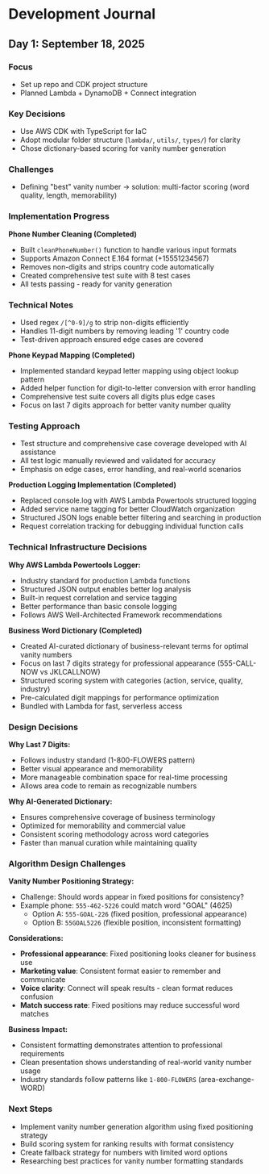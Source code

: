 # Development Journal

## Day 1: September 18, 2025
### Focus
- Set up repo and CDK project structure
- Planned Lambda + DynamoDB + Connect integration

### Key Decisions
- Use AWS CDK with TypeScript for IaC
- Adopt modular folder structure (`lambda/`, `utils/`, `types/`) for clarity
- Chose dictionary-based scoring for vanity number generation

### Challenges
- Defining "best" vanity number → solution: multi-factor scoring (word quality, length, memorability)

### Implementation Progress
**Phone Number Cleaning (Completed)**
- Built `cleanPhoneNumber()` function to handle various input formats
- Supports Amazon Connect E.164 format (+15551234567)
- Removes non-digits and strips country code automatically
- Created comprehensive test suite with 8 test cases
- All tests passing - ready for vanity generation

### Technical Notes
- Used regex `/[^0-9]/g` to strip non-digits efficiently
- Handles 11-digit numbers by removing leading '1' country code
- Test-driven approach ensured edge cases are covered

**Phone Keypad Mapping (Completed)**
- Implemented standard keypad letter mapping using object lookup pattern
- Added helper function for digit-to-letter conversion with error handling
- Comprehensive test suite covers all digits plus edge cases
- Focus on last 7 digits approach for better vanity number quality

### Testing Approach
- Test structure and comprehensive case coverage developed with AI assistance
- All test logic manually reviewed and validated for accuracy
- Emphasis on edge cases, error handling, and real-world scenarios

**Production Logging Implementation (Completed)**
- Replaced console.log with AWS Lambda Powertools structured logging
- Added service name tagging for better CloudWatch organization
- Structured JSON logs enable better filtering and searching in production
- Request correlation tracking for debugging individual function calls

### Technical Infrastructure Decisions
**Why AWS Lambda Powertools Logger:**
- Industry standard for production Lambda functions
- Structured JSON output enables better log analysis
- Built-in request correlation and service tagging
- Better performance than basic console logging
- Follows AWS Well-Architected Framework recommendations

**Business Word Dictionary (Completed)**
- Created AI-curated dictionary of business-relevant terms for optimal vanity numbers
- Focus on last 7 digits strategy for professional appearance (555-CALL-NOW vs JKLCALLNOW)
- Structured scoring system with categories (action, service, quality, industry)
- Pre-calculated digit mappings for performance optimization
- Bundled with Lambda for fast, serverless access

### Design Decisions
**Why Last 7 Digits:**
- Follows industry standard (1-800-FLOWERS pattern)
- Better visual appearance and memorability
- More manageable combination space for real-time processing
- Allows area code to remain as recognizable numbers

**Why AI-Generated Dictionary:**
- Ensures comprehensive coverage of business terminology
- Optimized for memorability and commercial value
- Consistent scoring methodology across word categories
- Faster than manual curation while maintaining quality

### Algorithm Design Challenges

**Vanity Number Positioning Strategy:**
- Challenge: Should words appear in fixed positions for consistency?
- Example phone: `555-462-5226` could match word "GOAL" (4625)
  - Option A: `555-GOAL-226` (fixed position, professional appearance)
  - Option B: `55GOAL5226` (flexible position, inconsistent formatting)

**Considerations:**
- **Professional appearance**: Fixed positioning looks cleaner for business use
- **Marketing value**: Consistent format easier to remember and communicate
- **Voice clarity**: Connect will speak results - clean format reduces confusion
- **Match success rate**: Fixed positions may reduce successful word matches

**Business Impact:**
- Consistent formatting demonstrates attention to professional requirements
- Clean presentation shows understanding of real-world vanity number usage
- Industry standards follow patterns like `1-800-FLOWERS` (area-exchange-WORD)

### Next Steps
- Implement vanity number generation algorithm using fixed positioning strategy
- Build scoring system for ranking results with format consistency
- Create fallback strategy for numbers with limited word options
- Researching best practices for vanity number formatting standards